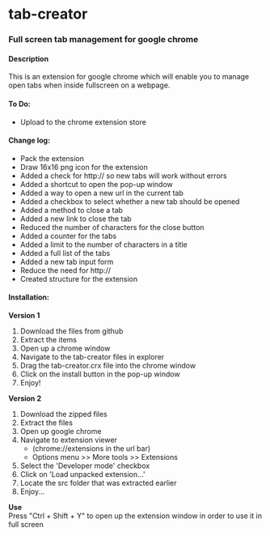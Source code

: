 <h1>tab-creator</h1>

<h3>Full screen tab management for google chrome</h3>
<h4>Description</h4>

<p1>
This is an extension for google chrome which will enable you to manage open tabs when inside fullscreen on a webpage.
</p1>

<p1>
<h4>To Do:</h4>
<ul>
<li>Upload to the chrome extension store</li>
</ul>
<h4>Change log:</h4>
<ul>
<li>Pack the extension</li>
<li>Draw 16x16 png icon for the extension</li>
<li>Added a check for http:// so new tabs will work without errors</li>
<li>Added a shortcut to open the pop-up window</li>
<li>Added a way to open a new url in the current tab</li>
<li>Added a checkbox to select whether a new tab should be opened</li>
<li>Added a method to close a tab</li>
<li>Added a new link to close the tab</li>
<li>Reduced the number of characters for the close button</li>
<li>Added a counter for the tabs</li>
<li>Added a limit to the number of characters in a title</li>
<li>Added a full list of the tabs</li>
<li>Added a new tab input form</li>
<li>Reduce the need for http://</li>
<li>Created structure for the extension</li>
</ul>
<h4>Installation:</h4>
<strong>Version 1</strong>
<ol>
<li>Download the files from github</li>
<li>Extract the items</li>
<li>Open up a chrome window</li>
<li>Navigate to the tab-creator files in explorer</li>
<li>Drag the tab-creator.crx file into the chrome window</li>
<li>Click on the install button in the pop-up window</li>
<li>Enjoy!</li>
</ol>
<strong>Version 2</strong>
<ol>
<li>Download the zipped files</li>
<li>Extract the files</li>
<li>Open up google chrome</li>
<li>Navigate to extension viewer
<ul>
<li>(chrome://extensions in the url bar)</li>
<li>Options menu >> More tools >> Extensions</li>
</ul></li>
<li>Select the 'Developer mode' checkbox</li>
<li>Click on 'Load unpacked extension...'</li>
<li>Locate the src folder that was extracted earlier</li>
<li>Enjoy...</li>
</ol>
<strong>Use</strong><br>
Press "Ctrl + Shift + Y" to open up the extension window in order to use it in full screen
</p1>
